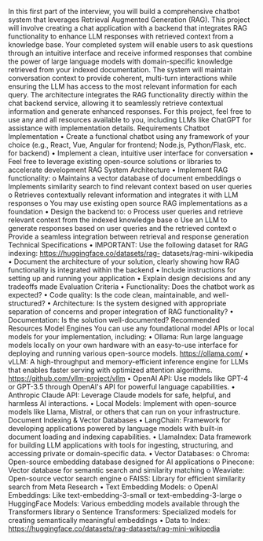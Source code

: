 In this first part of the interview, you will build a comprehensive chatbot system that leverages Retrieval
Augmented Generation (RAG). This project will involve creating a chat application with a backend that
integrates RAG functionality to enhance LLM responses with retrieved context from a knowledge base.
Your completed system will enable users to ask questions through an intuitive interface and receive
informed responses that combine the power of large language models with domain-specific knowledge
retrieved from your indexed documentation. The system will maintain conversation context to provide
coherent, multi-turn interactions while ensuring the LLM has access to the most relevant information for
each query.
The architecture integrates the RAG functionality directly within the chat backend service, allowing it to
seamlessly retrieve contextual information and generate enhanced responses. For this project, feel free
to use any and all resources available to you, including LLMs like ChatGPT for assistance with
implementation details.
Requirements
Chatbot Implementation
• Create a functional chatbot using any framework of your choice (e.g., React, Vue, Angular for
frontend; Node.js, Python/Flask, etc. for backend)
• Implement a clean, intuitive user interface for conversation
• Feel free to leverage existing open-source solutions or libraries to accelerate development
RAG System Architecture
• Implement RAG functionality:
o Maintains a vector database of document embeddings
o Implements similarity search to find relevant context based on user queries
o Retrieves contextually relevant information and integrates it with LLM responses
o You may use existing open source RAG implementations as a foundation
• Design the backend to:
o Process user queries and retrieve relevant context from the indexed knowledge base
o Use an LLM to generate responses based on user queries and the retrieved context
o Provide a seamless integration between retrieval and response generation
Technical Specifications
• IMPORTANT: Use the following dataset for RAG indexing: https://huggingface.co/datasets/rag-
datasets/rag-mini-wikipedia
• Document the architecture of your solution, clearly showing how RAG functionality is integrated
within the backend
• Include instructions for setting up and running your application
• Explain design decisions and any tradeoffs made
Evaluation Criteria
• Functionality: Does the chatbot work as expected?
• Code quality: Is the code clean, maintainable, and well-structured?
• Architecture: Is the system designed with appropriate separation of concerns and proper
integration of RAG functionality?
• Documentation: Is the solution well-documented?
Recommended Resources
Model Engines
You can use any foundational model APIs or local models for your implementation, including:
• Ollama: Run large language models locally on your own hardware with an easy-to-use interface
for deploying and running various open-source models. https://ollama.com/
• vLLM: A high-throughput and memory-efficient inference engine for LLMs that enables faster
serving with optimized attention algorithms. https://github.com/vllm-project/vllm
• OpenAI API: Use models like GPT-4 or GPT-3.5 through OpenAI's API for powerful language
capabilities.
• Anthropic Claude API: Leverage Claude models for safe, helpful, and harmless AI interactions.
• Local Models: Implement with open-source models like Llama, Mistral, or others that can run on
your infrastructure.
Document Indexing & Vector Databases
• LangChain: Framework for developing applications powered by language models with built-in
document loading and indexing capabilities.
• LlamaIndex: Data framework for building LLM applications with tools for ingesting, structuring,
and accessing private or domain-specific data.
• Vector Databases:
o Chroma: Open-source embedding database designed for AI applications
o Pinecone: Vector database for semantic search and similarity matching
o Weaviate: Open-source vector search engine
o FAISS: Library for efficient similarity search from Meta Research
• Text Embedding Models:
o OpenAI Embeddings: Like text-embedding-3-small or text-embedding-3-large
o HuggingFace Models: Various embedding models available through the Transformers
library
o Sentence Transformers: Specialized models for creating semantically meaningful
embeddings
• Data to Index: https://huggingface.co/datasets/rag-datasets/rag-mini-wikipedia